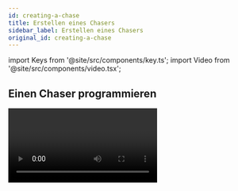 ```yaml
---
id: creating-a-chase
title: Erstellen eines Chasers
sidebar_label: Erstellen eines Chasers
original_id: creating-a-chase
---
```


import Keys from '@site/src/components/key.ts';
import Video from '@site/src/components/video.tsx';

## Einen Chaser programmieren

<Video videoId="M0h5zV4S_OI" title="Recording a Chase" />

Zum Programmieren eines Chasers stellen Sie für jeden Schritt das
gewünschte Bild ein und speichern es.

Dazu können Sie alle Geräte und Dimmer einzeln einstellen, Sie können
per [Quick Build](#einen-chaser-mit-quick-build-erstellen) einen Chaser aus 
[Paletten](../palettes.md) und [Cues](../cues.md) zusammenstellen,
oder Sie benutzen die [<Keys.HardKey>Include</Keys.HardKey>](../cues/editing-cues.md#cues-wiederverwenden---die-include-funktion)-Funktion, um die Einstellungen aus bereits programmierten Cues zu verwenden.

1. Drücken Sie die Taste <Keys.HardKey>Record</Keys.HardKey>, dann <Keys.SoftKey>Chase</Keys.SoftKey> (oder 2x <Keys.HardKey>Record</Keys.HardKey>). 
*(Ältere Pulte haben dafür die Taste <Keys.HardKey>Record Chase</Keys.HardKey>).*

2. Drücken Sie die <strong>Swop</strong>-Taste des Playbacks, auf das Sie den Chaser
speichern möchten *(ebenso lassen sich Chaser auf die Schaltflächen im
'Playbacks'-Fenster speichern)*.

3. Stellen Sie das gewünschte Bild für den ersten Schritt ein, entweder
manuell, oder unter Verwendung bestehender Cues mittels der 
[<Keys.HardKey>Include</Keys.HardKey>](../cues/editing-cues.md#cues-wiederverwenden---die-include-funktion)-Funktion

4. Die Nummer des aktuellen Schrittes lässt sich mit <Keys.SoftKey>Step Number</Keys.SoftKey>
ändern.

5. Betätigen Sie die <strong>Swop</strong>-Taste des Playbacks, um den Inhalt des
Programmierspeichers als Schritt eines Chasers zu speichern. Alternativ
können Sie <Keys.SoftKey>Append Step</Keys.SoftKey> (Schritt anfügen) aus dem Menü verwenden.

6. Drücken Sie <Keys.HardKey>Clear</Keys.HardKey> *(außer wenn Sie den Inhalt des
Programmierspeichers teilweise weiterverwenden wollen)*, und wiederholen
den Vorgang ab Schritt 3 zum Erstellen des nächsten Chase-Schrittes.

7. Drücken Sie <Keys.HardKey>Exit</Keys.HardKey> zum Beenden, wenn Sie alle gewünschten Schritte
gespeichert haben.

---

-   Mit <Keys.SoftKey>Record Mode</Keys.SoftKey> wählt man zwischen:

    - <Keys.SoftKey>Record By Fixture</Keys.SoftKey> (Speichern pro Gerät) - alle Attribute 
	aller angewählten oder veränderten Geräte werden gespeichert

    - <Keys.SoftKey>Record By Channel</Keys.SoftKey> (Speichern pro Kanal) - nur die geänderten 
	Attribute werden gespeichert

    - <Keys.SoftKey>Record Stage</Keys.SoftKey> (Bühne speichern) - alle Geräte mit
    Helligkeit > 0 werden gespeichert

    - &nbsp;<Keys.SoftKey>Quick Build</Keys.SoftKey> - [siehe nächster Abschnitt](#einen-chaser-mit-quick-build-erstellen)

-   Die aktuelle Schrittnummer sowie die Gesamtzahl der Schritte wird in
    der oberen Zeile des Displays angezeigt.

-   Drücken Sie <Keys.HardKey>Clear</Keys.HardKey>, wenn Sie mit dem Programmieren fertig sind;
    anderenfalls überlagert der Programmierspeicher den aufgerufenen
    Chaser, so dass nicht das gewünschte Ergebnis zu sehen ist.

-   In Chasern lassen sich auch [Shapes](../effects.md) verwenden. 
	Wird derselbe Shape in mehreren aufeinanderfolgenden Schritten 
	verwendet, so läuft er nahtlos durch; anderenfalls endet er mit 
	dem jeweiligen Schritt. *(‚Derselbe' Shape wird dann angenommen, 
	wenn nach dem vorherigen Schritt nicht <Keys.HardKey>Clear</Keys.HardKey> gedrückt wurde 
	und Größe, Geschwindigkeit und Phase des Shapes nicht verändert 
	wurden, oder wenn der Shape per [Include](../cues/editing-cues.md#cues-wiederverwenden---die-include-funktion) 
	aus dem vorherigen Schritt übernommen und nicht modifiziert wurde.)*

-   Dem Chaser kann eine Bezeichnung zugeordnet werden: drücken Sie dazu
    <Keys.SoftKey>Set Legend</Keys.SoftKey>, und dann die <strong>Swop</strong>-Taste des Chasers, um dann,
    wie auch bei Cues, die Bezeichnung einzugeben.

-   Chaser können aus einer unbegrenzten Anzahl von Schritten bestehen.

## Einen Chaser mit Quick Build erstellen

Mit Quick Build kann man, wie der Name schon vermuten lässt, sehr rasch
einen Chaser aus bestehenden Cues und Paletten erstellen.

Beginnen Sie wie oben beschrieben, einen Chaser zu programmieren, und
setzen Sie den <Keys.SoftKey>Record Mode</Keys.SoftKey> auf ‚Quick Build'.

Wählen Sie nun einen Cue oder eine [Palette](../palettes.md) aus, um einen Schritt zu
erstellen. Werden mehrere Cues/Paletten ausgewählt, so wird jeweils ein
neuer Schritt angefügt.

Um nur ausgewählte Geräte aus einer Palette oder einem Playback zu
verwenden, wählen Sie zunächst die Geräte aus, und klicken dann auf die
Palette/das Playback.
